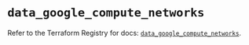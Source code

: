 # `data_google_compute_networks`

Refer to the Terraform Registry for docs: [`data_google_compute_networks`](https://registry.terraform.io/providers/hashicorp/google/6.25.0/docs/data-sources/compute_networks).
